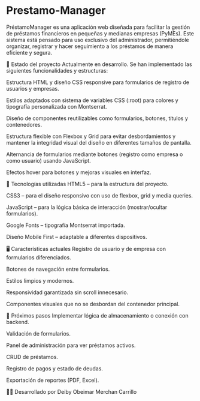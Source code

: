 # Prestamo-Manager
PréstamoManager es una aplicación web diseñada para facilitar la gestión de préstamos financieros en pequeñas y medianas empresas (PyMEs). Este sistema está pensado para uso exclusivo del administrador, permitiéndole organizar, registrar y hacer seguimiento a los préstamos de manera eficiente y segura.

🚀 Estado del proyecto
Actualmente en desarrollo. Se han implementado las siguientes funcionalidades y estructuras:

Estructura HTML y diseño CSS responsive para formularios de registro de usuarios y empresas.

Estilos adaptados con sistema de variables CSS (:root) para colores y tipografía personalizada con Montserrat.

Diseño de componentes reutilizables como formularios, botones, títulos y contenedores.

Estructura flexible con Flexbox y Grid para evitar desbordamientos y mantener la integridad visual del diseño en diferentes tamaños de pantalla.

Alternancia de formularios mediante botones (registro como empresa o como usuario) usando JavaScript.

Efectos hover para botones y mejoras visuales en interfaz.

🧩 Tecnologías utilizadas
HTML5 – para la estructura del proyecto.

CSS3 – para el diseño responsivo con uso de flexbox, grid y media queries.

JavaScript – para la lógica básica de interacción (mostrar/ocultar formularios).

Google Fonts – tipografía Montserrat importada.

Diseño Mobile First – adaptable a diferentes dispositivos.

🖥️ Características actuales
Registro de usuario y de empresa con formularios diferenciados.

Botones de navegación entre formularios.

Estilos limpios y modernos.

Responsividad garantizada sin scroll innecesario.

Componentes visuales que no se desbordan del contenedor principal.

📌 Próximos pasos
Implementar lógica de almacenamiento o conexión con backend.

Validación de formularios.

Panel de administración para ver préstamos activos.

CRUD de préstamos.

Registro de pagos y estado de deudas.

Exportación de reportes (PDF, Excel).

🧑‍💻 Desarrollado por
Deiby Obeimar Merchan Carrillo
